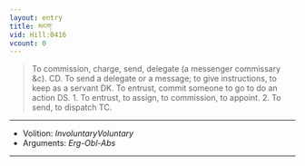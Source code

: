 ```yaml
---
layout: entry
title: མངག་
vid: Hill:0416
vcount: 0
---
```

> To commission, charge, send, delegate (a messenger commissary &c)\. CD\. To send a delegate or a message; to give instructions, to keep as a servant DK\. To entrust, commit someone to go to do an action DS\. 1\. To entrust, to assign, to commission, to appoint\. 2\. To send, to dispatch TC\.

---
* Volition: _InvoluntaryVoluntary_
* Arguments: _Erg-Obl-Abs_

---

